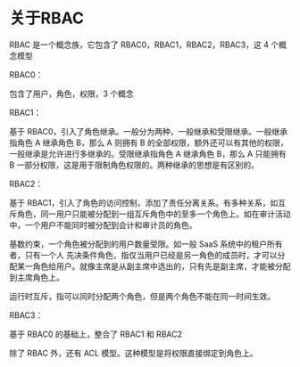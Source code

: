 # 关于RBAC

RBAC 是一个概念族，它包含了 RBAC0，RBAC1，RBAC2，RBAC3，这 4 个概念模型

RBAC0：

包含了用户，角色，权限，3 个概念

RBAC1：

基于 RBAC0，引入了角色继承。一般分为两种，一般继承和受限继承。一般继承指角色 A 继承角色 B，那么 A 则拥有 B 的全部权限，额外还可以有其他的权限，一般继承是允许进行多继承的。受限继承指角色 A 继承角色 B，那么 A 只能拥有 B 一部分权限，这是用于限制角色权限的。两种继承的思想是有区别的。

RBAC2：

基于 RBAC1，引入了角色的访问控制，添加了责任分离关系。有多种关系，如互斥角色，同一用户只能被分配到一组互斥角色中的至多一个角色上。如在审计活动中，一个用户不能同时被分配到会计和审计员的角色。

基数约束，一个角色被分配到的用户数量受限。如一般 SaaS 系统中的租户所有者，只有一个人
先决条件角色，指仅当用户已经是另一角色的成员时，才可以分配某一角色给用户。就像主席是从副主席中选出的，只有先是副主席，才能被分配到主席角色上。

运行时互斥，指可以同时分配两个角色，但是两个角色不能在同一时间生效。

RBAC3：

基于 RBAC0 的基础上，整合了 RBAC1 和 RBAC2

除了 RBAC 外，还有 ACL 模型。这种模型是将权限直接绑定到角色上。
